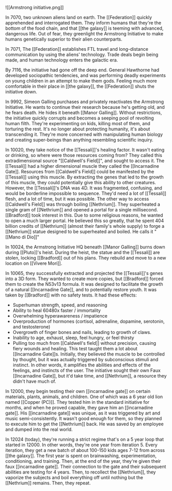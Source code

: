 ![[Armstrong initiative.png]]

In 7070, two unknown aliens land on earth. The [[Federation]] quickly apprehended and interrogated them. They inform humans that they're the bottom of the food chain, and that [[the galaxy]] is teeming with advanced, dangerous life. Out of fear, they greenlight the Armstrong Initiative to make humans genetically superior to their alien counterparts.

In 7071, The [[Federation]] establishes FTL travel and long-distance communication by using the aliens' technology. Trade deals begin being made, and human technology enters the galactic era. 

By 7116, the initiative had gone off the deep end. General Hawthorne had developed sociopathic tendencies, and was performing deadly experiments on young children in an attempt to make them gods. Feeling much more comfortable in their place in [[the galaxy]], the [[Federation]] shuts the initiative down. 

In 9992, Simeon Galling purchases and privately reactivates the Armstrong Initiative. He wants to continue their research because he's getting old, and he fears death. He hides it beneath [[Manor Galling]]. Without restrictions, the initiative quickly corrupts and becomes a seeping pool of revolting human filth. They're experimenting on kids, killing most of them, and torturing the rest. It's no longer about protecting humanity, it's about transcending it. They're more concerned with manipulating human biology and creating super-beings than anything resembling scientific inquiry. 

In 10020, they take notice of the [[Tessali]]'s healing factor. It wasn't eating or drinking, so where were those resources coming from? They called this extradimensional source "[[Caldwell's Field]]", and sought to access it. 
The [[Tessali]] had a higher dimensional muscle they called the [[Incarnadine Gate]]. Resources from [[Caldwell's Field]] could be manifested by the [[Tessali]] using this muscle. By extracting the genes that led to the growth of this muscle, they could potentially give this ability to other creatures. However, the [[Tessali]]'s DNA was 4D. It was fragmented, confusing, and would be borderline impossible to sequence. They'd need a lot of [[Tessali]] flesh, and a lot of time, but it was possible. 
The other way to access [[Caldwell's Field]] was through boiling [[Nethrium]]. They superheated a single gram of [[Nethrium]] and opened a portal for a single millisecond. [[Bradford]] took interest in this. Due to some religious reasons, he wanted to open a much larger portal. He believed this so greatly, that he spent 404 billion credits of [[Nethrium]] (almost their family's whole supply) to forge a [[Nethrium]] statue designed to be superheated and boiled. He calls it "[[Mano di Dio]]"

In 10024, the Armstrong Initiative HQ beneath [[Manor Galling]] burns down during [[Pluto]]'s heist. During the heist, the statue and the [[Tessali]] are stolen, locking [[Bradford]] out of his plans. They rebuild and move to a new location on [[Vivere Mori]].

In 10065, they successfully extracted and projected the [[Tessali]]'s genes into a 3D form. They wanted to create more copies, but [[Bradford]] forced them to create the N53v13 formula. It was designed to facilitate the growth of a natural [[Incarnadine Gate]], and to potentially restore youth. It was taken by [[Bradford]] with no safety tests. It had these effects:
- Superhuman strength, speed, and reasoning
- Ability to heal 60480x faster / immortality
- Overwhelming hyperawareness / impatience
- Overproduction of hormones (cortisol, adrenaline, dopamine, serotonin, and testosterone)
- Overgrowth of finger bones and nails, leading to growth of claws.
- Inability to age, exhaust, sleep, feel hungry, or feel thirsty
- Pulling too much from [[Caldwell's field]] without precision, causing fiery wounds and healing.
This test taught them a lot about [[Incarnadine Gate]]s. Initially, they believed the muscle to be controlled by thought, but it was actually triggered by subconscious stimuli and instinct. In other words, it amplifies the abilities and effects of the feelings, and instincts of the user. The initiative sought their own Faux [[Incarnadine Gate]], but it'd take time, and [[Nethrium]], a resource they didn't have much of.

In 12000, they begin testing their own [[incarnadine gate]] on certain materials, plants, animals, and children. One of which was a 6 year old lion named [[Copper (PC)]]. They tested him in the standard initiative for months, and when he proved capable, they gave him an [[incarnadine gate]]. His [[incarnadine gate]] was unique, as it was triggered by art and music semi-consistently. It wasn't good enough for them, so they planned to execute him to get the [[Nethrium]] back. He was saved by an employee and dumped into the real world. 

In 12024 (today), they're running a strict regime that's on a 5 year loop that started in 12000. In other words, they're one year from iteration 5. Every iteration, they get a new batch of about 100-150 kids ages 7-12 from across [[the galaxy]]. The first year is spent on brainwashing, experimentation, conditioning, and training. Then, at the end of the year, they're given their faux [[incarnadine gate]]. Their connection to the gate and their subsequent abilities are testing for 4 years. Then, to recollect the [[Nethrium]], they vaporize the subjects and boil everything off until nothing but the [[Nethrium]] remains. Then, they repeat. 